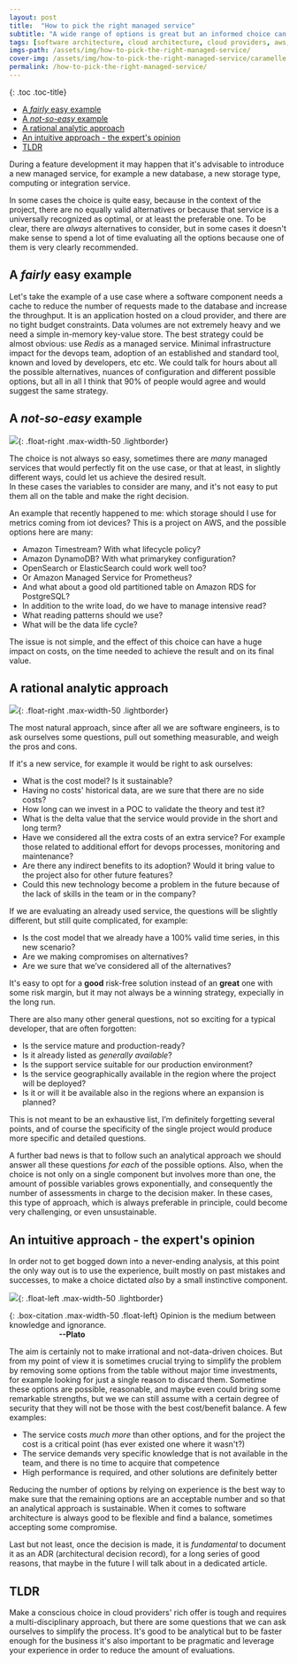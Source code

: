 ```yaml
---
layout: post
title:  "How to pick the right managed service"
subtitle: "A wide range of options is great but an informed choice can be quite time-consuming"
tags: [software architecture, cloud architecture, cloud providers, aws, managed services, cloud services, cloud cost]
imgs-path: /assets/img/how-to-pick-the-right-managed-service/
cover-img: /assets/img/how-to-pick-the-right-managed-service/caramelle.jpg
permalink: /how-to-pick-the-right-managed-service/
---
```


{: .toc .toc-title}
- [A *fairly* easy example](#a-fairly-easy-example)
- [A *not-so-easy* example](#a-not-so-easy-example)
- [A rational analytic approach](#a-rational-analytic-approach)
- [An intuitive approach - the expert's opinion](#an-intuitive-approach---the-experts-opinion)
- [TLDR](#tldr)

During a feature development it may happen that it's advisable to introduce a new managed service, for example a new database, a new storage type, computing or integration service.

In some cases the choice is quite easy, because in the context of the project, there are no equally valid alternatives or because that service is a universally recognized as optimal, or at least the preferable one.
To be clear, there are *always* alternatives to consider, but in some cases it doesn't make sense to spend a lot of time evaluating all the options because one of them is very clearly recommended.

## A *fairly* easy example

Let's take the example of a use case where a software component needs a cache to reduce the number of requests made to the database and increase the throughput. It is an application hosted on a cloud provider, and there are no tight budget constraints. Data volumes are not extremely heavy and we need a simple in-memory key-value store. The best strategy could be almost obvious: use *Redis* as a managed service. Minimal infrastructure impact for the devops team, adoption of an established and standard tool, known and loved by developers, etc etc.
We could talk for hours about all the possible alternatives, nuances of configuration and different possible options, but all in all I think that 90% of people would agree and would suggest the same strategy.

## A *not-so-easy* example

![]({{page.imgs-path}}headache.jpg){: .float-right .max-width-50 .lightborder}

The choice is not always so easy, sometimes there are *many* managed services that would perfectly fit on the use case, or that at least, in slightly different ways, could let us achieve the desired result.  
In these cases the variables to consider are many, and it's not easy to put them all on the table and make the right decision.

An example that recently happened to me: which storage should I use for metrics coming from iot devices? This is a project on AWS, and the possible options here are many:  
- Amazon Timestream? With what lifecycle policy?  
- Amazon DynamoDB? With what primarykey configuration?  
- OpenSearch or ElasticSearch could work well too?  
- Or Amazon Managed Service for Prometheus?  
- And what about a good old partitioned table on Amazon RDS for PostgreSQL?  
- In addition to the write load, do we have to manage intensive read?  
- What reading patterns should we use?  
- What will be the data life cycle?

The issue is not simple, and the effect of this choice can have a huge impact on costs, on the time needed to achieve the result and on its final value.

## A rational analytic approach
![]({{page.imgs-path}}abacus.jpg){: .float-right .max-width-50 .lightborder}

The most natural approach, since after all we are software engineers, is to ask ourselves some questions, pull out something measurable, and weigh the pros and cons.
 
If it's a new service, for example it would be right to ask ourselves:

- What is the cost model? Is it sustainable?
- Having no costs' historical data, are we sure that there are no side costs?
- How long can we invest in a POC to validate the theory and test it?
- What is the delta value that the service would provide in the short and long term?
- Have we considered all the extra costs of an extra service? For example those related to additional effort for devops processes, monitoring and maintenance?
- Are there any indirect benefits to its adoption? Would it bring value to the project also for other future features?
- Could this new technology become a problem in the future because of the lack of skills in the team or in the company?

If we are evaluating an already used service, the questions will be slightly different, but still quite complicated, for example:

- Is the cost model that we already have a 100% valid time series, in this new scenario?
- Are we making compromises on alternatives?
- Are we sure that we’ve considered all of the alternatives?

It's easy to opt for a **good** risk-free solution instead of an **great** one with some risk margin, but it may not always be a winning strategy, expecially  in the long run.

There are also many other general questions, not so exciting for a typical developer, that are often forgotten:
- Is the service mature and production-ready?
- Is it already listed as *generally available*?
- Is the support service suitable for our production environment?
- Is the service geographically available in the region where the project will be deployed?
- Is it or will it be available also in the regions where an expansion is planned?

This is not meant to be an exhaustive list, I’m definitely forgetting several points, and of course the specificity of the single project would produce more specific and detailed questions.

A further bad news is that to follow such an analytical approach we should answer all these questions *for each* of the possible options.
Also, when the choice is not only on a single component but involves more than one, the amount of possible variables grows exponentially, and consequently the number of assessments in charge to the decision maker.
In these cases, this type of approach, which is always preferable in principle, could become very challenging, or even unsustainable.

##  An intuitive approach - the expert's opinion

In order not to get bogged down into a never-ending analysis, at this point the only way out is to use the experience, built mostly on past mistakes and successes, to make a choice dictated *also* by a small instinctive component.

![]({{page.imgs-path}}platone.jpg){: .float-left .max-width-50 .lightborder}

{: .box-citation .max-width-50 .float-left}
Opinion is the medium between knowledge and ignorance.  
&emsp; &emsp; &emsp; &emsp; &emsp; **--Plato**

The aim is certainly not to make irrational and not-data-driven choices. But from my point of view it is sometimes crucial trying to simplify the problem by removing some options from the table without major time investments, for example looking for just a single reason to discard them. Sometime these options are possible, reasonable, and maybe even could bring some remarkable strengths, but we we can still assume with a certain degree of security that they will not be those with the best cost/benefit balance.
A few examples:
- The service costs *much more* than other options, and for the project the cost is a critical point (has ever existed one where it wasn't?)
- The service demands very specific knowledge that is not available in the team, and there is no time to acquire that competence
- High performance is required, and other solutions are definitely better

Reducing the number of options by relying on experience is the best way to make sure that the remaining options are an acceptable number and so that an analytical approach is sustainable.
When it comes to software architecture is always good to be flexible and find a balance, sometimes accepting some compromise.

Last but not least, once the decision is made, it is *fundamental* to document it as an ADR (architectural decision record), for a long series of good reasons, that maybe in the future I will talk about in a dedicated article.

## TLDR
Make a conscious choice in cloud providers' rich offer is tough and requires a multi-disciplinary approach, but there are some questions that we can ask ourselves to simplify the process. 
It's good to be analytical but to be faster enough for the business it's also important to be pragmatic and leverage your experience in order to reduce the amount of evaluations.
